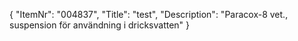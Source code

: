 {
  "ItemNr": "004837",
  "Title": "test",
  "Description": "Paracox-8 vet., suspension för användning i dricksvatten"
}